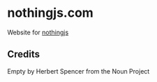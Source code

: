 # nothingjs.com

Website for [nothingjs](https://github.com/marshallmick007/nothingjs)


## Credits

Empty by Herbert Spencer from the Noun Project
